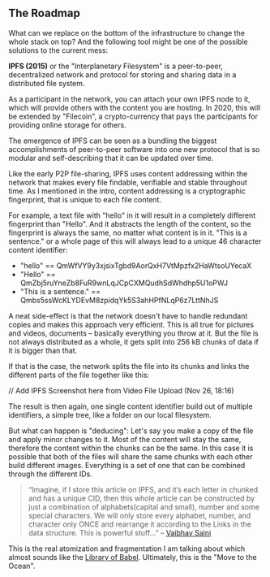 ## The Roadmap

What can we replace on the bottom of the infrastructure to change the whole stack on top? And the following tool might be one of the possible solutions to the current mess:

**IPFS (2015)** or the "Interplanetary Filesystem" is a peer-to-peer, decentralized network and protocol for storing and sharing data in a distributed file system.

As a participant in the network, you can attach your own IPFS node to it, which will provide others with the content you are hosting. In 2020, this will be extended by "Filecoin", a crypto-currency that pays the participants for providing online storage for others.

The emergence of IPFS can be seen as a bundling the biggest accomplishments of peer-to-peer software into one new protocol that is so modular and self-describing that it can be updated over time.

Like the early P2P file-sharing, IPFS uses content addressing within the network that makes every file findable, verifiable and stable throughout time. As I mentioned in the intro, content addressing is a cryptographic fingerprint, that is unique to each file content.

For example, a text file with "hello" in it will result in a completely different fingerprint than "Hello". And it abstracts the length of the content, so the fingerprint is always the same, no matter what content is in it. "This is a sentence." or a whole page of this will always lead to a unique 46 character content identifier:

- "hello" == QmWfVY9y3xjsixTgbd9AorQxH7VtMpzfx2HaWtsoUYecaX
- "Hello" == QmZbj5ruYneZb8FuR9wnLqJCpCXMQudhSdWhdhp5U1oPWJ
- "This is a sentence." == Qmbs5ssWcKLYDEvM8zpidqYk5S3ahHPfNLqP6z7LttNhJS

A neat side-effect is that the network doesn't have to handle redundant copies and makes this approach very efficient. This is all true for pictures and videos, documents – basically everything you throw at it. But the file is not always distributed as a whole, it gets split into 256 kB chunks of data if it is bigger than that.

If that is the case, the network splits the file into its chunks and links the different parts of the file together like this:

// Add IPFS Screenshot here from Video File Upload (Nov 26, 18:16)

The result is then again, one single content identifier build out of multiple identifiers, a simple tree, like a folder on our local filesystem.

But what can happen is "deducing": Let's say you make a copy of the file and apply minor changes to it. Most of the content will stay the same, therefore the content within the chunks can be the same. In this case it is possible that both of the files will share the same chunks with each other build different images. Everything is a set of one that can be combined through the different IDs.

> “Imagine, if I store this article on IPFS, and it’s each letter in chunked and has a unique CID, then this whole article can be constructed by just a combination of alphabets(capital and small), number and some special characters. We will only store every alphabet, number, and character only ONCE and rearrange it according to the Links in the data structure. This is powerful stuff…” – [Vaibhav Saini](https://web.archive.org/web/20190816194557/https://hackernoon.com/understanding-ipfs-in-depth-1-5-a-beginner-to-advanced-guide-e937675a8c8a)

This is the real atomization and fragmentation I am talking about which almost sounds like the [Library of Babel](https://web.archive.org/web/20190826061822/https://en.m.wikipedia.org/wiki/The_Library_of_Babel).
Ultimately, this is the "Move to the Ocean".  
